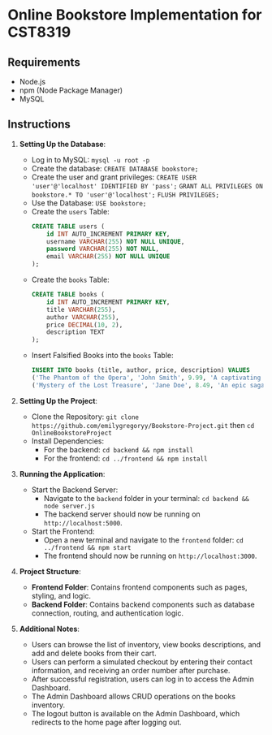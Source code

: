 # Online Bookstore Implementation for CST8319

## Requirements
- Node.js
- npm (Node Package Manager)
- MySQL

## Instructions

1. **Setting Up the Database**: 
   - Log in to MySQL: `mysql -u root -p`
   - Create the database: `CREATE DATABASE bookstore;`
   - Create the user and grant privileges:
     `CREATE USER 'user'@'localhost' IDENTIFIED BY 'pass';`
     `GRANT ALL PRIVILEGES ON bookstore.* TO 'user'@'localhost';`
     `FLUSH PRIVILEGES;`
   - Use the Database: `USE bookstore;`
   - Create the `users` Table: 
     ```sql
     CREATE TABLE users (
         id INT AUTO_INCREMENT PRIMARY KEY,
         username VARCHAR(255) NOT NULL UNIQUE,
         password VARCHAR(255) NOT NULL,
         email VARCHAR(255) NOT NULL UNIQUE
     );
     ```
   - Create the `books` Table: 
     ```sql
     CREATE TABLE books (
         id INT AUTO_INCREMENT PRIMARY KEY,
         title VARCHAR(255),
         author VARCHAR(255),
         price DECIMAL(10, 2),
         description TEXT
     );
     ```
   - Insert Falsified Books into the `books` Table: 
     ```sql
     INSERT INTO books (title, author, price, description) VALUES
     ('The Phantom of the Opera', 'John Smith', 9.99, 'A captivating story that explores the depths of human emotion and resilience.'),
     ('Mystery of the Lost Treasure', 'Jane Doe', 8.49, 'An epic saga of heroes, villains, and the battle between good and evil.');
     ```

2. **Setting Up the Project**:
   - Clone the Repository: `git clone https://github.com/emilygregoryy/Bookstore-Project.git` then `cd OnlineBookstoreProject`
   - Install Dependencies:
     - For the backend: `cd backend && npm install`
     - For the frontend: `cd ../frontend && npm install`

3. **Running the Application**:
   - Start the Backend Server:
     - Navigate to the `backend` folder in your terminal: `cd backend && node server.js`
     - The backend server should now be running on `http://localhost:5000`.
   - Start the Frontend:
     - Open a new terminal and navigate to the `frontend` folder: `cd ../frontend && npm start`
     - The frontend should now be running on `http://localhost:3000`.

4. **Project Structure**:
   - **Frontend Folder**: Contains frontend components such as pages, styling, and logic.
   - **Backend Folder**: Contains backend components such as database connection, routing, and authentication logic.

5. **Additional Notes**:
   - Users can browse the list of inventory, view books descriptions, and add and delete books from their cart.
   - Users can perform a simulated checkout by entering their contact information, and receiving an order number after purchase. 
   - After successful registration, users can log in to access the Admin Dashboard.
   - The Admin Dashboard allows CRUD operations on the books inventory.
   - The logout button is available on the Admin Dashboard, which redirects to the home page after logging out.
